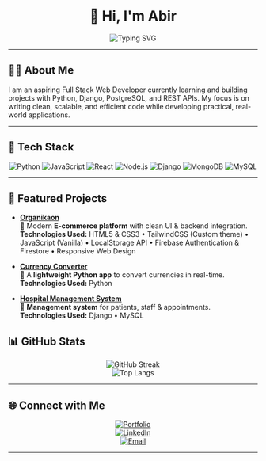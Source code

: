 <!-- Minimal & Professional GitHub Profile README -->

<div align="center">

# 👋 Hi, I'm **Abir**

<!-- Typing Effect -->
<img src="https://readme-typing-svg.demolab.com?font=Fira+Code&size=22&pause=1200&color=3CB3B3&center=true&vCenter=true&width=500&lines=Software+Developer;Problem+Solver;Tech+Enthusiast;Open+Source+Contributor" alt="Typing SVG" />

</div>

---

## 🧑‍💻 About Me  
I am an aspiring Full Stack Web Developer currently learning and building projects with Python, Django, PostgreSQL, and REST APIs.
My focus is on writing clean, scalable, and efficient code while developing practical, real-world applications.

---

## 🚀 Tech Stack  

<div align="center">

![Python](https://img.shields.io/badge/Python-3670A0?style=for-the-badge&logo=python&logoColor=ffdd54) 
![JavaScript](https://img.shields.io/badge/JavaScript-F7DF1E?style=for-the-badge&logo=javascript&logoColor=000) 
![React](https://img.shields.io/badge/React-20232A?style=for-the-badge&logo=react&logoColor=61DAFB) 
![Node.js](https://img.shields.io/badge/Node.js-43853D?style=for-the-badge&logo=node.js&logoColor=white) 
![Django](https://img.shields.io/badge/Django-092E20?style=for-the-badge&logo=django&logoColor=green) 
![MongoDB](https://img.shields.io/badge/MongoDB-4EA94B?style=for-the-badge&logo=mongodb&logoColor=white) 
![MySQL](https://img.shields.io/badge/MySQL-005C84?style=for-the-badge&logo=mysql&logoColor=white) 

</div>

---

## 📌 Featured Projects  

- [**Organikaon**](https://github.com/yourusername/organika)  
  🛒 Modern **E-commerce platform** with clean UI & backend integration.  
  **Technologies Used:** HTML5 & CSS3 • TailwindCSS (Custom theme) • JavaScript (Vanilla) • LocalStorage API • Firebase Authentication & Firestore • Responsive Web Design  

- [**Currency Converter**](https://github.com/yourusername/python_currency_converter_)  
  💱 A **lightweight Python app** to convert currencies in real-time.  
  **Technologies Used:** Python  

- [**Hospital Management System**](https://github.com/yourusername/hospital-management)  
  🏥 **Management system** for patients, staff & appointments.  
  **Technologies Used:** Django • MySQL  


## 📊 GitHub Stats  

<div align="center">

![GitHub Streak](https://streak-stats.demolab.com?user=yourusername&theme=tokyonight&hide_border=true)  
![Top Langs](https://github-readme-stats.vercel.app/api/top-langs/?username=yourusername&layout=compact&theme=tokyonight&hide_border=true)

</div>

---

## 🌐 Connect with Me  

<div align="center">

[![Portfolio](https://img.shields.io/badge/Portfolio-000?style=for-the-badge&logo=vercel&logoColor=white)](https://yourportfolio.com)  
[![LinkedIn](https://img.shields.io/badge/LinkedIn-0A66C2?style=for-the-badge&logo=linkedin&logoColor=white)](https://linkedin.com/in/yourusername)  
[![Email](https://img.shields.io/badge/Email-D14836?style=for-the-badge&logo=gmail&logoColor=white)](mailto:yourname@gmail.com)  

</div>

---
